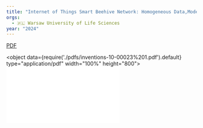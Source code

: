 ```yaml
---
title: "Internet of Things Smart Beehive Network: Homogeneous Data,Modeling, and Forecasting the Honey Robbing Phenomenon"
orgs:
  - 🇵🇱 Warsaw University of Life Sciences
year: "2024"
---
```

[PDF](pdfs/inventions-10-00023%201.pdf)

<object data={require('./pdfs/inventions-10-00023%201.pdf').default} type="application/pdf" width="100%" height="800"></object>
![](pdfs/inventions-10-00023%201.pdf)